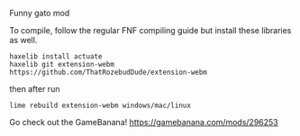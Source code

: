 Funny gato mod

To compile, follow the regular FNF compiling guide but install these libraries as well.
```
haxelib install actuate
haxelib git extension-webm https://github.com/ThatRozebudDude/extension-webm
```
then after run
```
lime rebuild extension-webm windows/mac/linux
```

Go check out the GameBanana!
https://gamebanana.com/mods/296253